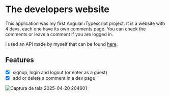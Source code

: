 # The developers website

This application was my first Angular+Typescript project. It is a website with 4 devs, each one have its own comments page. You can check the comments or leave a comment if you are logged in. 

I used an API made by myself that can be found <a href="https://github.com/carolf32/the-developers-website-fake-api">here<a/>. 

## Features
- [x] signup, login and logout (or enter as a guest)
- [x] add or delete a comment in a dev page

![Captura de tela 2025-04-20 204601](https://github.com/user-attachments/assets/80da48dc-096e-460f-b014-4a97cff19233)
